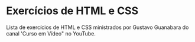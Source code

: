 # Exercícios de HTML e CSS
Lista de exercícios de HTML e CSS ministrados por Gustavo Guanabara do canal 'Curso em Vídeo" no YouTube.
